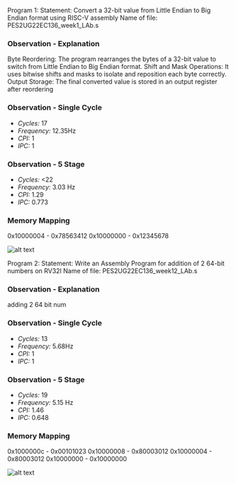Program 1:
Statement: Convert a 32-bit value from Little Endian to Big Endian format using RISC-V assembly
Name of file:
PES2UG22EC136_week1_LAb.s

### Observation - Explanation
Byte Reordering: The program rearranges the bytes of a 32-bit value to switch from Little Endian to Big Endian format.
Shift and Mask Operations: It uses bitwise shifts and masks to isolate and reposition each byte correctly.
Output Storage: The final converted value is stored in an output register after reordering

### Observation - Single Cycle
- *Cycles:* 17
- *Frequency:* 12.35Hz 
- *CPI:* 1
- *IPC:* 1

### Observation - 5 Stage
- *Cycles:* <22
- *Frequency:* 3.03 Hz
- *CPI:* 1.29
- *IPC:* 0.773

### Memory Mapping
0x10000004 - 0x78563412
0x10000000 - 0x12345678

![alt text](file:///home/shwetamanda/COD-Lab/week1/image.png)


Program 2:
Statement: Write an Assembly Program for addition of 2 64-bit numbers on RV32I
Name of file:
PES2UG22EC136_week12_LAb.s

### Observation - Explanation
adding 2 64 bit num 

### Observation - Single Cycle
- *Cycles:* 13
- *Frequency:* 5.68Hz 
- *CPI:* 1
- *IPC:* 1

### Observation - 5 Stage
- *Cycles:* 19
- *Frequency:* 5.15 Hz
- *CPI:* 1.46
- *IPC:* 0.648

### Memory Mapping
0x1000000c - 0x00101023
0x10000008 - 0x80003012
0x10000004 - 0x80003012
0x10000000 - 0x10000000

![alt text](file:///home/shwetamanda/COD-Lab/week1/image2.png)
